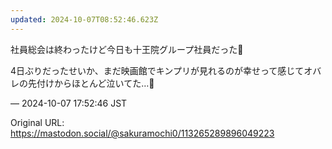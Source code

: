 ```yaml
---
updated: 2024-10-07T08:52:46.623Z
---
```


<p>社員総会は終わったけど今日も十王院グループ社員だった🔶</p><p>4日ぶりだったせいか、まだ映画館でキンプリが見れるのが幸せって感じてオバレの先付けからほとんど泣いてた…🥲</p>

&mdash; 2024-10-07 17:52:46 JST

Original URL: https://mastodon.social/@sakuramochi0/113265289896049223
